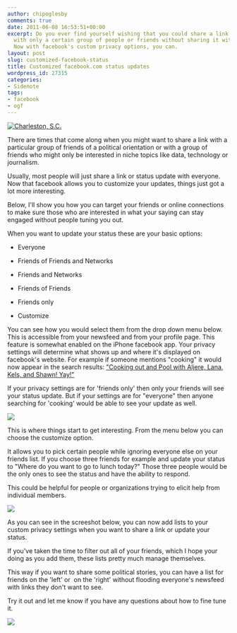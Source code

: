 ```yaml
---
author: chipoglesby
comments: true
date: 2011-06-08 16:53:51+00:00
excerpt: Do you ever find yourself wishing that you could share a link or status update
  with only a certain group of people or friends without sharing it with everyone?
  Now with facebook's custom privacy options, you can.
layout: post
slug: customized-facebook-status
title: Customized facebook.com status updates
wordpress_id: 27315
categories:
- Sidenote
tags:
- facebook
- ogf
---
```


[![Charleston, S.C.](http://farm4.static.flickr.com/3085/2662557934_7d23b2cb87.jpg)](http://www.flickr.com/photos/chipoglesby/2662557934/)

There are times that come along when you might want to share a link with a particular group of friends of a political orientation or with a group of friends who might only be interested in niche topics like data, technology or journalism.

Usually, most people will just share a link or status update with everyone. Now that facebook allows you to customize your updates, things just got a lot more interesting.

Below, I'll show you how you can target your friends or online connections to make sure those who are interested in what your saying can stay engaged without people tuning you out.

When you want to update your status these are your basic options:



	
  * Everyone

	
  * Friends of Friends and Networks

	
  * Friends and Networks

	
  * Friends of Friends

	
  * Friends only

	
  * Customize


You can see how you would select them from the drop down menu below. This is accessible from your newsfeed and from your profile page. This feature is somewhat enabled on the iPhone facebook app. Your privacy settings will determine what shows up and where it's displayed on facebook's website. For example if someone mentions "cooking" it would now appear in the search results: ["Cooking out and Pool with Aljere, Lana, Kels, and Shawn! Yay!"](https://www.facebook.com/search.php?q=cooking&init=quick&tas=0.11627852800302207)

If your privacy settings are for 'friends only' then only your friends will see your status update. But if your settings are for "everyone" then anyone searching for 'cooking' would be able to see your update as well.

![](https://chipoglesby.com.s3.amazonaws.com/wp-content/uploads/2011/06/facebook/statusupdate1.jpg)

This is where things start to get interesting. From the menu below you can choose the customize option.

It allows you to pick certain people while ignoring everyone else on your friends list. If you choose three friends for example and update your status to "Where do you want to go to lunch today?" Those three people would be the only ones to see the status and have the ability to respond. 

This could be helpful for people or organizations trying to elicit help from individual members.

![](https://chipoglesby.com.s3.amazonaws.com/wp-content/uploads/2011/06/facebook/statusupdate2.jpg)

As you can see in the screeshot below, you can now add lists to your custom privacy settings when you want to share a link or update your status.

If you've taken the time to filter out all of your friends, which I hope your doing as you add them, these lists pretty much manage themselves.

This way if you want to share some political stories, you can have a list for friends on the 'left' or  on the 'right' without flooding everyone's newsfeed with links they don't want to see.

Try it out and let me know if you have any questions about how to fine tune it.

![](https://chipoglesby.com.s3.amazonaws.com/wp-content/uploads/2011/06/facebook/statusupdate3.jpg)

